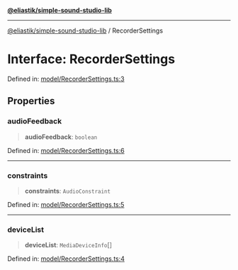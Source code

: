 [**@eliastik/simple-sound-studio-lib**](../README.md)

***

[@eliastik/simple-sound-studio-lib](../README.md) / RecorderSettings

# Interface: RecorderSettings

Defined in: [model/RecorderSettings.ts:3](https://github.com/Eliastik/simple-sound-studio-lib/blob/7f79ee0a2f9fd7bdc8c4ad29a0780b48aa0c4137/lib/model/RecorderSettings.ts#L3)

## Properties

### audioFeedback

> **audioFeedback**: `boolean`

Defined in: [model/RecorderSettings.ts:6](https://github.com/Eliastik/simple-sound-studio-lib/blob/7f79ee0a2f9fd7bdc8c4ad29a0780b48aa0c4137/lib/model/RecorderSettings.ts#L6)

***

### constraints

> **constraints**: `AudioConstraint`

Defined in: [model/RecorderSettings.ts:5](https://github.com/Eliastik/simple-sound-studio-lib/blob/7f79ee0a2f9fd7bdc8c4ad29a0780b48aa0c4137/lib/model/RecorderSettings.ts#L5)

***

### deviceList

> **deviceList**: `MediaDeviceInfo`[]

Defined in: [model/RecorderSettings.ts:4](https://github.com/Eliastik/simple-sound-studio-lib/blob/7f79ee0a2f9fd7bdc8c4ad29a0780b48aa0c4137/lib/model/RecorderSettings.ts#L4)
